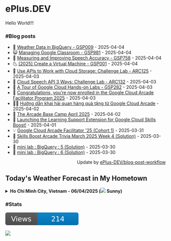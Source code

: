 # ePlus.DEV

Hello World!!!

### #Blog posts

- 🧰 [Weather Data in BigQuery - GSP009](https://eplus.dev/weather-data-in-bigquery-gsp009) - 2025-04-04 
- 😺 [Managing Google Classroom - GSP981](https://eplus.dev/managing-google-classroom-gsp981) - 2025-04-04 
- 🗽 [Measuring and Improving Speech Accuracy - GSP758](https://eplus.dev/measuring-and-improving-speech-accuracy-gsp758) - 2025-04-04 
- 🌜 [[2025] Create a Virtual Machine - GSP001](https://eplus.dev/2025-create-a-virtual-machine-gsp001) - 2025-04-04 
- 📝 [Use APIs to Work with Cloud Storage: Challenge Lab - ARC125](https://eplus.dev/use-apis-to-work-with-cloud-storage-challenge-lab-arc125) - 2025-04-03 
- 🚀 [Cloud Speech API 3 Ways: Challenge Lab - ARC132](https://eplus.dev/cloud-speech-api-3-ways-challenge-lab-arc132) - 2025-04-03 
- 💼 [A Tour of Google Cloud Hands-on Labs - GSP282](https://eplus.dev/a-tour-of-google-cloud-hands-on-labs-gsp282) - 2025-04-03 
- 🦣 [Congratulations, you&#39;re now enrolled in the Google Cloud Arcade Facilitator Program 2025](https://eplus.dev/congratulations-youre-now-enrolled-in-the-google-cloud-arcade-facilitator-program-2025) - 2025-04-03 
- 👨‍🏫 [Hướng dẫn khai hải quan hàng quà tặng từ Google Cloud Arcade](https://eplus.dev/huong-dan-khai-hai-quan-hang-qua-tang-tu-google-cloud-arcade) - 2025-04-02 
- 🔭 [The Arcade Base Camp April 2025](https://eplus.dev/the-arcade-base-camp-april-2025) - 2025-04-02 
- 🤡 [Launching the Learning Support Extension for Google Cloud Skills Boost!](https://eplus.dev/launching-the-learning-support-extension-for-google-cloud-skills-boost) - 2025-04-01 
- 💡 [Google Cloud Arcade Facilitator &#39;25 &lpar;Cohort 1&rpar;](https://eplus.dev/google-cloud-arcade-facilitator-25-cohort-1) - 2025-03-31 
- 🦣 [Skills Boost Arcade Trivia March 2025 Week 4 &lpar;Solution&rpar;](https://eplus.dev/skills-boost-arcade-trivia-march-2025-week-4-solution) - 2025-03-30 
- 💪 [mini lab : BigQuery : 5 &lpar;Solution&rpar;](https://eplus.dev/mini-lab-bigquery-5-solution) - 2025-03-30 
- 🤡 [mini lab : BigQuery : 6 &lpar;Solution&rpar;](https://eplus.dev/mini-lab-bigquery-6-solution) - 2025-03-30 


<div align="right">
    Update by <a target="_blank" href="https://github.com/ePlus-DEV/blog-post-workflow">ePlus-DEV/blog-post-workflow</a>
</div>


## Today's Weather Forecast in My Hometown



<details>
    <summary><b>Ho Chi Minh City, Vietnam - 06/04/2025 (<img src="https://cdn.weatherapi.com/weather/64x64/day/113.png" width="25" /> Sunny)</b>
    </summary>

    
<table>
    <tr>
        <th>Hour</th>
        <td>00:00</td><td>01:00</td><td>02:00</td><td>03:00</td><td>04:00</td><td>05:00</td><td>06:00</td><td>07:00</td><td>08:00</td><td>09:00</td><td>10:00</td><td>11:00</td><td>12:00</td><td>13:00</td><td>14:00</td><td>15:00</td><td>16:00</td><td>17:00</td><td>18:00</td><td>19:00</td><td>20:00</td><td>21:00</td><td>22:00</td><td>23:00</td>
    </tr>
    <tr>
        <th>Weather</th>
        <td><img src="https://cdn.weatherapi.com/weather/64x64/night/113.png"></img></td><td><img src="https://cdn.weatherapi.com/weather/64x64/night/113.png"></img></td><td><img src="https://cdn.weatherapi.com/weather/64x64/night/113.png"></img></td><td><img src="https://cdn.weatherapi.com/weather/64x64/night/113.png"></img></td><td><img src="https://cdn.weatherapi.com/weather/64x64/night/113.png"></img></td><td><img src="https://cdn.weatherapi.com/weather/64x64/night/116.png"></img></td><td><img src="https://cdn.weatherapi.com/weather/64x64/day/113.png"></img></td><td><img src="https://cdn.weatherapi.com/weather/64x64/day/113.png"></img></td><td><img src="https://cdn.weatherapi.com/weather/64x64/day/113.png"></img></td><td><img src="https://cdn.weatherapi.com/weather/64x64/day/113.png"></img></td><td><img src="https://cdn.weatherapi.com/weather/64x64/day/113.png"></img></td><td><img src="https://cdn.weatherapi.com/weather/64x64/day/116.png"></img></td><td><img src="https://cdn.weatherapi.com/weather/64x64/day/113.png"></img></td><td><img src="https://cdn.weatherapi.com/weather/64x64/day/113.png"></img></td><td><img src="https://cdn.weatherapi.com/weather/64x64/day/113.png"></img></td><td><img src="https://cdn.weatherapi.com/weather/64x64/day/113.png"></img></td><td><img src="https://cdn.weatherapi.com/weather/64x64/day/113.png"></img></td><td><img src="https://cdn.weatherapi.com/weather/64x64/day/113.png"></img></td><td><img src="https://cdn.weatherapi.com/weather/64x64/day/113.png"></img></td><td><img src="https://cdn.weatherapi.com/weather/64x64/night/113.png"></img></td><td><img src="https://cdn.weatherapi.com/weather/64x64/night/113.png"></img></td><td><img src="https://cdn.weatherapi.com/weather/64x64/night/113.png"></img></td><td><img src="https://cdn.weatherapi.com/weather/64x64/night/116.png"></img></td><td><img src="https://cdn.weatherapi.com/weather/64x64/night/116.png"></img></td>
    </tr>
    <tr>
        <th>Condition</th>
        <td width="200px">Clear </td><td width="200px">Clear </td><td width="200px">Clear </td><td width="200px">Clear </td><td width="200px">Clear </td><td width="200px">Partly Cloudy </td><td width="200px">Sunny</td><td width="200px">Sunny</td><td width="200px">Sunny</td><td width="200px">Sunny</td><td width="200px">Sunny</td><td width="200px">Partly cloudy</td><td width="200px">Sunny</td><td width="200px">Sunny</td><td width="200px">Sunny</td><td width="200px">Sunny</td><td width="200px">Sunny</td><td width="200px">Sunny</td><td width="200px">Sunny</td><td width="200px">Clear </td><td width="200px">Clear </td><td width="200px">Clear </td><td width="200px">Partly Cloudy </td><td width="200px">Partly Cloudy </td>
    </tr>
    <tr>
        <th>Temperature</th>
        <td>26.2 °C</td><td>26 °C</td><td>25.8 °C</td><td>25.6 °C</td><td>25.4 °C</td><td>25.1 °C</td><td>25 °C</td><td>26.2 °C</td><td>28.4 °C</td><td>30.7 °C</td><td>32.9 °C</td><td>33.1 °C</td><td>36.4 °C</td><td>37.7 °C</td><td>37.6 °C</td><td>35.6 °C</td><td>33.5 °C</td><td>31.4 °C</td><td>29.6 °C</td><td>28.4 °C</td><td>28.1 °C</td><td>28 °C</td><td>27.8 °C</td><td>27.6 °C</td>
    </tr>
    <tr>
        <th>Wind</th>
        <td>14 kph</td><td>12.2 kph</td><td>11.5 kph</td><td>10.8 kph</td><td>11.2 kph</td><td>12.2 kph</td><td>11.9 kph</td><td>14 kph</td><td>14.8 kph</td><td>13.3 kph</td><td>11.2 kph</td><td>10.1 kph</td><td>7.9 kph</td><td>6.1 kph</td><td>15.5 kph</td><td>28.1 kph</td><td>27.4 kph</td><td>27.4 kph</td><td>26.3 kph</td><td>25.6 kph</td><td>25.6 kph</td><td>24.5 kph</td><td>23 kph</td><td>21.6 kph</td>
    </tr>
</table>


<div align="right">
    Updated at: 2025-04-06T04:50:28Z - by <a target="_blank"
        href="https://github.com/ePlus-DEV/weather-forecast">ePlus-DEV/weather-forecast</a>
</div>
</details>


### #Stats

[![Image of counter](https://github.com/ePlus-DEV/view-counter/blob/main/svg/685088620/badge.svg)](https://github.com/ePlus-DEV/view-counter/blob/main/readme/685088620/week.md)

![](https://komarev.com/ghpvc/?username=ePlus-DEV&style=for-the-badge)
